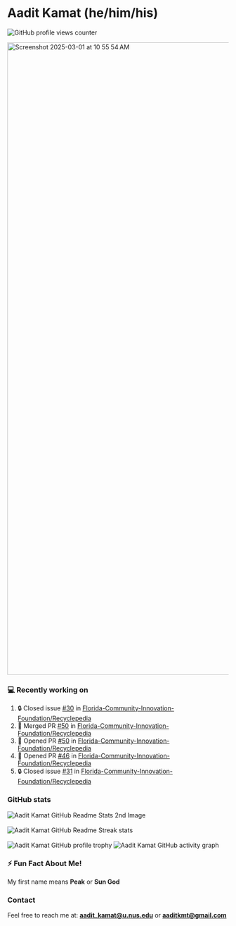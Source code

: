 # Aadit Kamat (he/him/his)
![GitHub profile views counter](https://komarev.com/ghpvc/?username=aaditkamat)

<img width="1436" alt="Screenshot 2025-03-01 at 10 55 54 AM" src="https://github.com/user-attachments/assets/42e818a5-0543-42c9-8379-b9a8b22076d5" />

### 💻 Recently working on
<!--START_SECTION:activity-->
1. 🔒 Closed issue [#30](https://github.com/Florida-Community-Innovation-Foundation/Recyclepedia/issues/30) in [Florida-Community-Innovation-Foundation/Recyclepedia](https://github.com/Florida-Community-Innovation-Foundation/Recyclepedia)
2. 🎉 Merged PR [#50](https://github.com/Florida-Community-Innovation-Foundation/Recyclepedia/pull/50) in [Florida-Community-Innovation-Foundation/Recyclepedia](https://github.com/Florida-Community-Innovation-Foundation/Recyclepedia)
3. 💪 Opened PR [#50](https://github.com/Florida-Community-Innovation-Foundation/Recyclepedia/pull/50) in [Florida-Community-Innovation-Foundation/Recyclepedia](https://github.com/Florida-Community-Innovation-Foundation/Recyclepedia)
4. 💪 Opened PR [#46](https://github.com/Florida-Community-Innovation-Foundation/Recyclepedia/pull/46) in [Florida-Community-Innovation-Foundation/Recyclepedia](https://github.com/Florida-Community-Innovation-Foundation/Recyclepedia)
5. 🔒 Closed issue [#31](https://github.com/Florida-Community-Innovation-Foundation/Recyclepedia/issues/31) in [Florida-Community-Innovation-Foundation/Recyclepedia](https://github.com/Florida-Community-Innovation-Foundation/Recyclepedia)
<!--END_SECTION:activity-->

### GitHub stats
<div>
  <img align="center" src="https://github-readme-stats.vercel.app/api?username=aaditkamat&show_icons=true&locale=en" alt="Aadit Kamat GitHub Readme Stats 2nd Image" />
  <br><br>
  <img align="center" src="https://github-readme-streak-stats.herokuapp.com/?user=aaditkamat" alt="Aadit Kamat GitHub Readme Streak stats" />
  <br><br>
  <img src="https://github-profile-trophy.vercel.app/?username=aaditkamat&theme=onedark" alt="Aadit Kamat GitHub profile trophy" />
  <img src="https://github-readme-activity-graph.vercel.app/graph?username=aaditkamat" alt="Aadit Kamat GitHub activity graph" />
</div>


### ⚡ Fun Fact About Me!
My first name means **Peak** or **Sun God**

### Contact
Feel free to reach me at: **aadit_kamat@u.nus.edu** or **aaditkmt@gmail.com**


